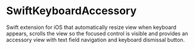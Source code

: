 # SwiftKeyboardAccessory
Swift extension for iOS that automatically resize view when keyboard appears, scrolls the view so the focused control is visible and provides an accessory view with text field navigation and keyboard dismissal button.
